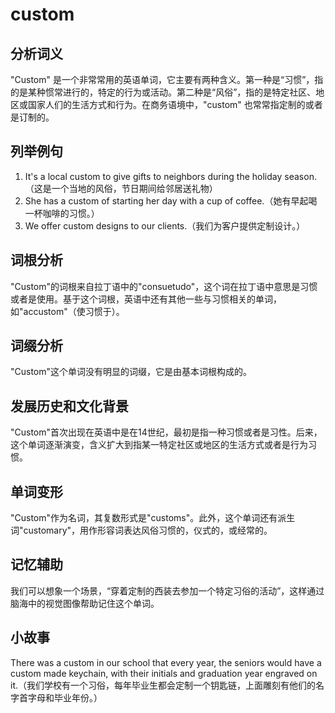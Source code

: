 # custom

## 分析词义

  

"Custom" 是一个非常常用的英语单词，它主要有两种含义。第一种是“习惯”，指的是某种惯常进行的，特定的行为或活动。第二种是“风俗”，指的是特定社区、地区或国家人们的生活方式和行为。在商务语境中，"custom" 也常常指定制的或者是订制的。

  

## 列举例句

  

1.  It's a local custom to give gifts to neighbors during the holiday season.（这是一个当地的风俗，节日期间给邻居送礼物）
2.  She has a custom of starting her day with a cup of coffee.（她有早起喝一杯咖啡的习惯。）
3.  We offer custom designs to our clients.（我们为客户提供定制设计。）

  

## 词根分析

  

"Custom"的词根来自拉丁语中的"consuetudo"，这个词在拉丁语中意思是习惯或者是使用。基于这个词根，英语中还有其他一些与习惯相关的单词，如"accustom"（使习惯于）。

  

## 词缀分析

  

"Custom"这个单词没有明显的词缀，它是由基本词根构成的。

  

## 发展历史和文化背景

  

"Custom"首次出现在英语中是在14世纪，最初是指一种习惯或者是习性。后来，这个单词逐渐演变，含义扩大到指某一特定社区或地区的生活方式或者是行为习惯。

  

## 单词变形

  

"Custom"作为名词，其复数形式是"customs"。此外，这个单词还有派生词"customary"，用作形容词表达风俗习惯的，仪式的，或经常的。

  

## 记忆辅助

  

我们可以想象一个场景，“穿着定制的西装去参加一个特定习俗的活动”，这样通过脑海中的视觉图像帮助记住这个单词。

  

## 小故事

  

There was a custom in our school that every year, the seniors would have a custom made keychain, with their initials and graduation year engraved on it.（我们学校有一个习俗，每年毕业生都会定制一个钥匙链，上面雕刻有他们的名字首字母和毕业年份。）
